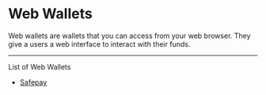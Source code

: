 # Web Wallets

Web wallets are wallets that you can access from your web browser. They give a users a web interface to interact with their funds.

---

List of Web Wallets

- [Safepay](https://safepay.safecoin.org/)
